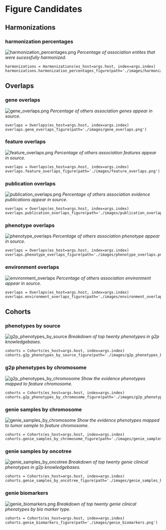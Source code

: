 # Figure Candidates

## Harmonizations

### harmonization percentages

![harmonization_percentages.png](images/harmonization_percentages.png)
*Percentage of association entites that were sucessfully harmonized.*

```
harmonizations = Harmonizations(es_host=args.host, index=args.index)
harmonizations.harmonization_percentages_figure(path='./images/harmonization_percentages.png')
```

## Overlaps


### gene overlaps

![gene_overlaps.png](images/gene_overlaps.png)
*Percentage of others association genes appear in source.*

```
overlaps = Overlaps(es_host=args.host, index=args.index)
overlaps.gene_overlaps_figure(path='./images/gene_overlaps.png')
```


### feature overlaps

![feature_overlaps.png](images/feature_overlaps.png)
*Percentage of others association features appear in source.*

```
overlaps = Overlaps(es_host=args.host, index=args.index)
overlaps.feature_overlaps_figure(path='./images/feature_overlaps.png')
```

### publication overlaps

![publication_overlaps.png](images/publication_overlaps.png)
*Percentage of others association evidence publications appear in source.*

```
overlaps = Overlaps(es_host=args.host, index=args.index)
overlaps.publication_overlaps_figure(path='./images/publication_overlaps.png')
```


### phenotype overlaps

![phenotype_overlaps](images/phenotype_overlaps.png)
*Percentage of others association phenotype appear in source.*

```
overlaps = Overlaps(es_host=args.host, index=args.index)
overlaps.phenotype_overlaps_figure(path='./images/phenotype_overlaps.png')
```

### environment overlaps

![environment_overlaps](images/environment_overlaps.png)
*Percentage of others association environment appear in source.*

```
overlaps = Overlaps(es_host=args.host, index=args.index)
overlaps.environment_overlaps_figure(path='./images/environment_overlaps.png')
```

## Cohorts


### phenotypes by source

![g2p_phenotypes_by_source](images/g2p_phenotypes_by_source.png)
*Breakdown of top twenty phenotypes in g2p knowledgebases.*

```
cohorts = Cohorts(es_host=args.host, index=args.index)
cohorts.g2p_phenotypes_by_source_figure(path='./images/g2p_phenotypes_by_source.png')
```

### g2p phenotypes by chromosome

![g2p_phenotypes_by_chromosome](images/g2p_phenotypes_by_chromosome.png)
*Show the evidence phenotypes mapped to feature chromosome.*

```
cohorts = Cohorts(es_host=args.host, index=args.index)
cohorts.g2p_phenotypes_by_chromosome_figure(path='./images/g2p_phenotypes_by_chromosome.png')
```


### genie samples by chromosome

![genie_samples_by_chromosome](images/genie_samples_by_chromosome.png)
*Show the evidence phenotypes mapped to tumor sample to feature chromosome.*

```
cohorts = Cohorts(es_host=args.host, index=args.index)
cohorts.genie_samples_by_chromosome_figure(path='./images/genie_samples_by_chromosome.png')
```



### genie samples by oncotree

![genie_samples_by_oncotree](images/genie_samples_by_oncotree.png)
*Breakdown of top twenty genie clinical phenotypes in g2p knowledgebases.*

```
cohorts = Cohorts(es_host=args.host, index=args.index)
cohorts.genie_samples_by_oncotree_figure(path='./images/genie_samples_by_oncotree.png')
```

### genie biomarkers

![genie_biomarkers.png](images/genie_biomarkers.png)
*Breakdown of top twenty genie clinical phenotypes by bio marker type.*

```
cohorts = Cohorts(es_host=args.host, index=args.index)
cohorts.genie_biomarkers_figure(path='./images/genie_biomarkers.png')
```

